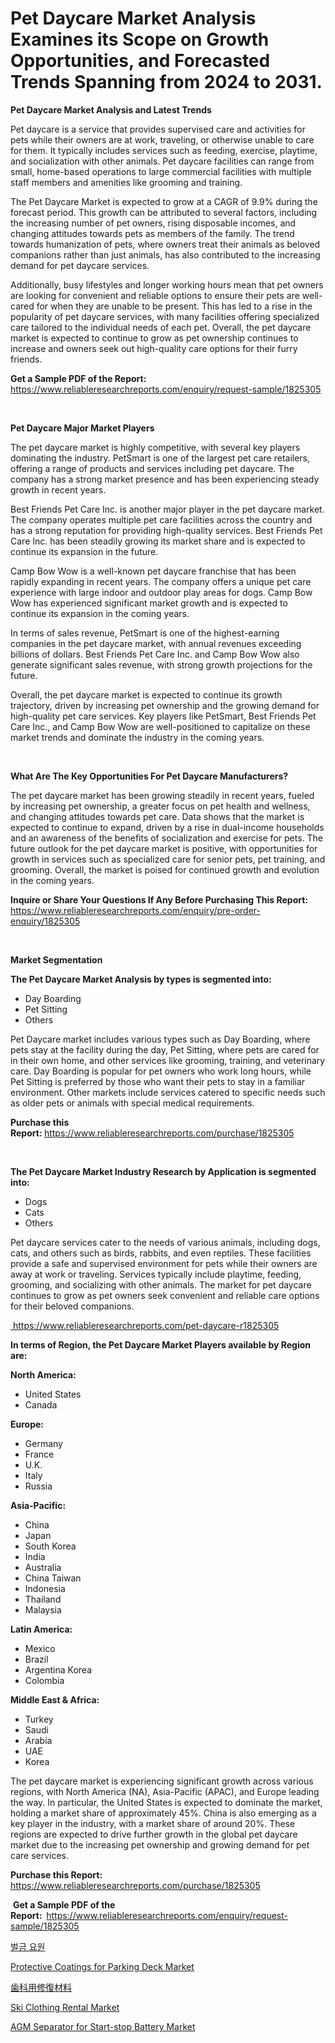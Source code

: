 <p><h1>Pet Daycare Market Analysis Examines its Scope on Growth Opportunities, and Forecasted Trends Spanning from 2024 to 2031.</h1></p><p><strong>Pet Daycare Market Analysis and Latest Trends</strong></p>
<p><p>Pet daycare is a service that provides supervised care and activities for pets while their owners are at work, traveling, or otherwise unable to care for them. It typically includes services such as feeding, exercise, playtime, and socialization with other animals. Pet daycare facilities can range from small, home-based operations to large commercial facilities with multiple staff members and amenities like grooming and training.</p><p>The Pet Daycare Market is expected to grow at a CAGR of 9.9% during the forecast period. This growth can be attributed to several factors, including the increasing number of pet owners, rising disposable incomes, and changing attitudes towards pets as members of the family. The trend towards humanization of pets, where owners treat their animals as beloved companions rather than just animals, has also contributed to the increasing demand for pet daycare services.</p><p>Additionally, busy lifestyles and longer working hours mean that pet owners are looking for convenient and reliable options to ensure their pets are well-cared for when they are unable to be present. This has led to a rise in the popularity of pet daycare services, with many facilities offering specialized care tailored to the individual needs of each pet. Overall, the pet daycare market is expected to continue to grow as pet ownership continues to increase and owners seek out high-quality care options for their furry friends.</p></p>
<p><strong>Get a Sample PDF of the Report:&nbsp;</strong> <a href="https://www.reliableresearchreports.com/enquiry/request-sample/1825305">https://www.reliableresearchreports.com/enquiry/request-sample/1825305</a></p>
<p>&nbsp;</p>
<p><strong>Pet Daycare Major Market Players</strong></p>
<p><p>The pet daycare market is highly competitive, with several key players dominating the industry. PetSmart is one of the largest pet care retailers, offering a range of products and services including pet daycare. The company has a strong market presence and has been experiencing steady growth in recent years.</p><p>Best Friends Pet Care Inc. is another major player in the pet daycare market. The company operates multiple pet care facilities across the country and has a strong reputation for providing high-quality services. Best Friends Pet Care Inc. has been steadily growing its market share and is expected to continue its expansion in the future.</p><p>Camp Bow Wow is a well-known pet daycare franchise that has been rapidly expanding in recent years. The company offers a unique pet care experience with large indoor and outdoor play areas for dogs. Camp Bow Wow has experienced significant market growth and is expected to continue its expansion in the coming years.</p><p>In terms of sales revenue, PetSmart is one of the highest-earning companies in the pet daycare market, with annual revenues exceeding billions of dollars. Best Friends Pet Care Inc. and Camp Bow Wow also generate significant sales revenue, with strong growth projections for the future.</p><p>Overall, the pet daycare market is expected to continue its growth trajectory, driven by increasing pet ownership and the growing demand for high-quality pet care services. Key players like PetSmart, Best Friends Pet Care Inc., and Camp Bow Wow are well-positioned to capitalize on these market trends and dominate the industry in the coming years.</p></p>
<p>&nbsp;</p>
<p><strong>What Are The Key Opportunities For Pet Daycare Manufacturers?</strong></p>
<p><p>The pet daycare market has been growing steadily in recent years, fueled by increasing pet ownership, a greater focus on pet health and wellness, and changing attitudes towards pet care. Data shows that the market is expected to continue to expand, driven by a rise in dual-income households and an awareness of the benefits of socialization and exercise for pets. The future outlook for the pet daycare market is positive, with opportunities for growth in services such as specialized care for senior pets, pet training, and grooming. Overall, the market is poised for continued growth and evolution in the coming years.</p></p>
<p><strong>Inquire or Share Your Questions If Any Before Purchasing This Report:</strong> <a href="https://www.reliableresearchreports.com/enquiry/pre-order-enquiry/1825305">https://www.reliableresearchreports.com/enquiry/pre-order-enquiry/1825305</a></p>
<p>&nbsp;</p>
<p><strong>Market Segmentation</strong></p>
<p><strong>The Pet Daycare Market Analysis by types is segmented into:</strong></p>
<p><ul><li>Day Boarding</li><li>Pet Sitting</li><li>Others</li></ul></p>
<p><p>Pet Daycare market includes various types such as Day Boarding, where pets stay at the facility during the day, Pet Sitting, where pets are cared for in their own home, and other services like grooming, training, and veterinary care. Day Boarding is popular for pet owners who work long hours, while Pet Sitting is preferred by those who want their pets to stay in a familiar environment. Other markets include services catered to specific needs such as older pets or animals with special medical requirements.</p></p>
<p><strong>Purchase this Report:&nbsp;</strong><a href="https://www.reliableresearchreports.com/purchase/1825305">https://www.reliableresearchreports.com/purchase/1825305</a></p>
<p>&nbsp;</p>
<p><strong>The Pet Daycare Market Industry Research by Application is segmented into:</strong></p>
<p><ul><li>Dogs</li><li>Cats</li><li>Others</li></ul></p>
<p><p>Pet daycare services cater to the needs of various animals, including dogs, cats, and others such as birds, rabbits, and even reptiles. These facilities provide a safe and supervised environment for pets while their owners are away at work or traveling. Services typically include playtime, feeding, grooming, and socializing with other animals. The market for pet daycare continues to grow as pet owners seek convenient and reliable care options for their beloved companions.</p></p>
<p><a href="https://www.reliableresearchreports.com/pet-daycare-r1825305">&nbsp;https://www.reliableresearchreports.com/pet-daycare-r1825305</a></p>
<p><strong>In terms of Region, the Pet Daycare Market Players available by Region are:</strong></p>
<p>
    <p> <strong> North America: </strong>
        <ul>
            <li>United States</li>
            <li>Canada</li>
        </ul>
        </p> 
    <p> <strong> Europe: </strong>
        <ul>
            <li>Germany</li>
            <li>France</li>
            <li>U.K.</li>
            <li>Italy</li>
            <li>Russia</li>
        </ul>
        </p> 
    <p> <strong> Asia-Pacific: </strong>
        <ul>
            <li>China</li>
            <li>Japan</li>
            <li>South Korea</li>
            <li>India</li>
            <li>Australia</li>
            <li>China Taiwan</li>
            <li>Indonesia</li>
            <li>Thailand</li>
            <li>Malaysia</li>
        </ul>
        </p> 
    <p> <strong> Latin America: </strong>
        <ul>
            <li>Mexico</li>
            <li>Brazil</li>
            <li>Argentina Korea</li>
            <li>Colombia</li>
        </ul>
        </p> 
    <p> <strong> Middle East & Africa: </strong>
        <ul>
            <li>Turkey</li>
            <li>Saudi</li>
            <li>Arabia</li>
            <li>UAE</li>
            <li>Korea</li>
        </ul>
    </p>
    </p>
<p><p>The pet daycare market is experiencing significant growth across various regions, with North America (NA), Asia-Pacific (APAC), and Europe leading the way. In particular, the United States is expected to dominate the market, holding a market share of approximately 45%. China is also emerging as a key player in the industry, with a market share of around 20%. These regions are expected to drive further growth in the global pet daycare market due to the increasing pet ownership and growing demand for pet care services.</p></p>
<p><strong>Purchase this Report: </strong><a href="https://www.reliableresearchreports.com/purchase/1825305">https://www.reliableresearchreports.com/purchase/1825305</a></p>
<p>&nbsp;<strong>Get a Sample PDF of the Report:&nbsp;&nbsp;</strong><a href="https://www.reliableresearchreports.com/enquiry/request-sample/1825305">https://www.reliableresearchreports.com/enquiry/request-sample/1825305</a></p>
<p><strong></strong></p>
<p><p><a href="https://medium.com/@seanturner6262/%EC%84%B8%EC%A0%95%EC%A0%9C-%EC%8B%9C%EC%9E%A5-%EC%A0%84%EB%A7%9D-%EC%82%B0%EC%97%85-%EA%B0%9C%EC%9A%94-%EB%B0%8F-%EC%98%88%EC%B8%A1-2024%EB%85%84%EB%B6%80%ED%84%B0-2031%EB%85%84%EA%B9%8C%EC%A7%80-807c99daa56f">벌금 요원</a></p><p><a href="https://www.linkedin.com/pulse/global-protective-coatings-parking-deck-market-types-applications-b1e4c">Protective Coatings for Parking Deck Market</a></p><p><a href="https://medium.com/@jarredmertz53/%E6%AD%AF%E7%A7%91%E4%BF%AE%E5%BE%A9%E6%9D%90%E5%B8%82%E5%A0%B4%E5%88%86%E6%9E%90-%E3%81%9D%E3%81%AEcagr-%E5%B8%82%E5%A0%B4%E3%82%BB%E3%82%B0%E3%83%A1%E3%83%B3%E3%83%86%E3%83%BC%E3%82%B7%E3%83%A7%E3%83%B3-%E3%81%8A%E3%82%88%E3%81%B3%E3%82%B0%E3%83%AD%E3%83%BC%E3%83%90%E3%83%AB%E7%94%A3%E6%A5%AD%E6%A6%82%E6%B3%81-283013cbe75a">歯科用修復材料</a></p><p><a href="https://github.com/kosella/Market-Research-Report-List-3/blob/main/ski-clothing-rental-market.md">Ski Clothing Rental Market</a></p><p><a href="https://www.linkedin.com/pulse/agm-separator-start-stop-battery-market-centers-aspects-tl7bc">AGM Separator for Start-stop Battery Market</a></p></p>